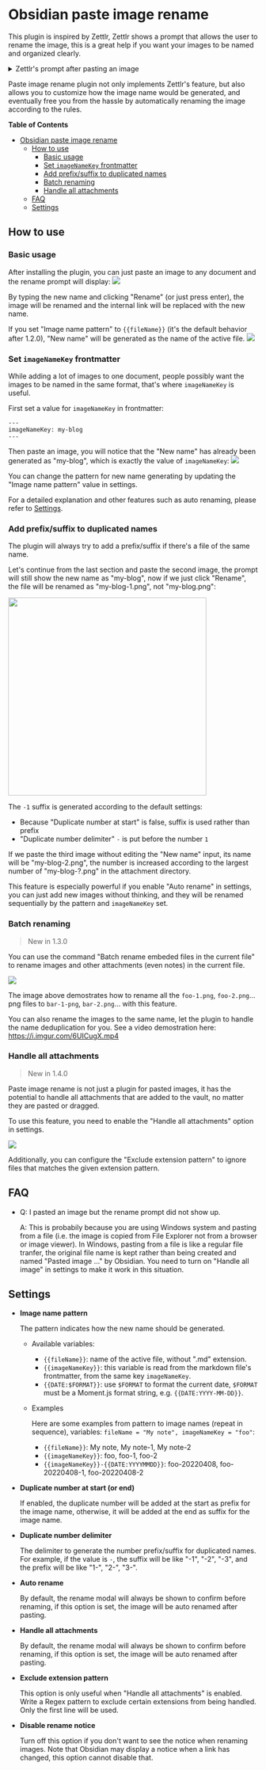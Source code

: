# Obsidian paste image rename

This plugin is inspired by Zettlr, Zettlr shows a prompt that allows the user to rename the image, this is a great help if you want your images to be named and organized clearly.

<details>
  <summary>Zettlr's prompt after pasting an image</summary>

  ![image](https://user-images.githubusercontent.com/405972/162478462-b5ff4fc9-ade2-4ace-adcb-c6436479a7d9.png)
</details>

Paste image rename plugin not only implements Zettlr's feature, but also allows you to customize how the image name would be generated, and eventually free you from the hassle by automatically renaming the image according to the rules.

**Table of Contents**
- [Obsidian paste image rename](#obsidian-paste-image-rename)
  - [How to use](#how-to-use)
    - [Basic usage](#basic-usage)
    - [Set `imageNameKey` frontmatter](#set-imagenamekey-frontmatter)
    - [Add prefix/suffix to duplicated names](#add-prefixsuffix-to-duplicated-names)
    - [Batch renaming](#batch-renaming)
    - [Handle all attachments](#handle-all-attachments)
  - [FAQ](#faq)
  - [Settings](#settings)

## How to use

### Basic usage

After installing the plugin, you can just paste an image to any document and the rename prompt will display:
![](images/modal.png)

By typing the new name and clicking "Rename" (or just press enter), the image will be renamed and the internal link will be replaced with the new name.

If you set "Image name pattern" to `{{fileName}}` (it's the default behavior after 1.2.0),
"New name" will be generated as the name of the active file.
![](images/modal-fileName.png)

### Set `imageNameKey` frontmatter

While adding a lot of images to one document, people possibly want the images to be named in the same format, that's where `imageNameKey` is useful.

First set a value for `imageNameKey` in frontmatter:

```
---
imageNameKey: my-blog
---
```

Then paste an image, you will notice that the "New name" has already been generated as "my-blog", which is exactly the value of `imageNameKey`:
![](images/modal-with-imageNameKey.png)

You can change the pattern for new name generating by updating the "Image name pattern" value in settings.

For a detailed explanation and other features such as auto renaming, please refer to [Settings](#settings).


### Add prefix/suffix to duplicated names

The plugin will always try to add a prefix/suffix if there's a file of the same name.

Let's continue from the last section and paste the second image, the prompt will still show the new name as "my-blog", now if we just click "Rename", the file will be renamed as "my-blog-1.png", not "my-blog.png":

<img src="images/document.png" width="400px">

The `-1` suffix is generated according to the default settings:
- Because "Duplicate number at start" is false, suffix is used rather than prefix
- "Duplicate number delimiter" `-` is put before the number `1`

If we paste the third image without editing the "New name" input, its name will be "my-blog-2.png", the number is increased according to the largest number of "my-blog-?.png" in the attachment directory.

This feature is especially powerful if you enable "Auto rename" in settings, you can just add new images without thinking, and they will be renamed sequentially by the pattern and `imageNameKey` set.

### Batch renaming

> New in 1.3.0

You can use the command "Batch rename embeded files in the current file"
to rename images and other attachments (even notes) in the current file.

![](images/batch-renaming.png)

The image above demostrates how to rename all the `foo-1.png`, `foo-2.png`… png files
to `bar-1-png`, `bar-2.png`… with this feature.

You can also rename the images to the same name, let the plugin to handle
the name deduplication for you.  See a video demostration here:
https://i.imgur.com/6UICugX.mp4


### Handle all attachments

> New in 1.4.0

Paste image rename is not just a plugin for pasted images, it has the potential
to handle all attachments that are added to the vault, no matter they are pasted
or dragged.

To use this feature, you need to enable the "Handle all attachments" option in settings.

![](images/handle-all-attachments-settings.png)

Additionally, you can configure the "Exclude extension pattern" to ignore files
that matches the given extension pattern.


## FAQ

- Q: I pasted an image but the rename prompt did not show up.

    A: This is probabily because you are using Windows system and pasting from a file
    (i.e. the image is copied from File Explorer not from a browser or image viewer).
    In Windows, pasting from a file is like a regular file tranfer, the original file name
    is kept rather than being created and named "Pasted image ..." by Obsidian.
    You need to turn on "Handle all image" in settings to make it work in this situation.

## Settings

- **Image name pattern**

  The pattern indicates how the new name should be generated.

  - Available variables:
    - `{{fileName}}`: name of the active file, without ".md" extension.
    - `{{imageNameKey}}`: this variable is read from the markdown file's frontmatter, from the same key `imageNameKey`.
    - `{{DATE:$FORMAT}}`: use `$FORMAT` to format the current date, `$FORMAT` must be a Moment.js format string, e.g. `{{DATE:YYYY-MM-DD}}`.

  - Examples

    Here are some examples from pattern to image names (repeat in sequence), variables: `fileName = "My note", imageNameKey = "foo"`:
    - `{{fileName}}`: My note, My note-1, My note-2
    - `{{imageNameKey}}`: foo, foo-1, foo-2
    - `{{imageNameKey}}-{{DATE:YYYYMMDD}}`: foo-20220408, foo-20220408-1, foo-20220408-2
- **Duplicate number at start (or end)**

  If enabled, the duplicate number will be added at the start as prefix for the image name, otherwise, it will be added at the end as suffix for the image name.
- **Duplicate number delimiter**

  The delimiter to generate the number prefix/suffix for duplicated names. For example, if the value is `-`, the suffix will be like "-1", "-2", "-3", and the prefix will be like "1-", "2-", "3-".
- **Auto rename**

  By default, the rename modal will always be shown to confirm before renaming, if this option is set, the image will be auto renamed after pasting.
- **Handle all attachments**

  By default, the rename modal will always be shown to confirm before renaming, if this option is set, the image will be auto renamed after pasting.

- **Exclude extension pattern**

  This option is only useful when "Handle all attachments" is enabled.
	Write a Regex pattern to exclude certain extensions from being handled. Only the first line will be used.
- **Disable rename notice**

  Turn off this option if you don't want to see the notice when renaming images.
	Note that Obsidian may display a notice when a link has changed, this option cannot disable that.
